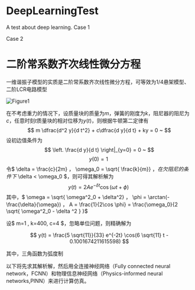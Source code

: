 # DeepLearningTest
A test about deep learning.
Case 1 




Case 2

# 二阶常系数齐次线性微分方程

一维谐振子模型的实质是二阶常系数齐次线性微分方程，可等效为1/4悬架模型、二阶LCR电路模型

![Figure1](Figure1.png)

在不考虑重力的情况下，设质量块的质量为$m$，弹簧的刚度为$k$，阻尼器的阻尼为$c$，任意时刻$t$质量块的相对位移为$y(t)$，则根据牛顿第二定律有
$$
m \dfrac{d^2 y}{d t^2} + c\dfrac{d y}{d t} + ky = 0 ~
$$
设初边值条件为
$$
\left. \frac{d y}{d t} \right|_{y=0} = 0 ~
$$
$$
y(0) = 1 ~
$$
令$ \delta = \frac{c}{2m} $，$ \omega_0 = \sqrt{ \frac{k}{m}} $，在欠阻尼的条件下$ \delta < \omega_0 $，则可得其解析解为
$$ 
y(t) = 2 A e^{- \delta t} \cos{ (\omega t + \phi) } ~
$$
其中，$ \omega = \sqrt{ \omega^2_0 + \delta^2} $，$ \phi = \arctan(-\frac{\delta}{\omega}) $，$ A = \frac{1}{2\cos \phi} = \frac{\omega_0}{2 \sqrt{ \omega^2_0 - \delta ^2 } }$

设$ m=1 , k=400, c=4 $，忽略单位问题，则精确解为

$$
y(t) = \frac{5 \sqrt{11}}{33} e^{-2t} \cos(6 \sqrt{11} t - 0.1001674211615598)
$$

其中，三角函数为弧度制

以下将先求其解析解，然后用全连接神经网络（Fully connected neural network，FCNN）和物理信息神经网络（Physics-informed neural networks,PINN）来进行计算仿真。
